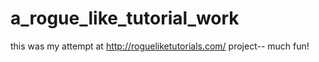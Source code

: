 # a_rogue_like_tutorial_work
this was my attempt at http://rogueliketutorials.com/ project-- much fun!
